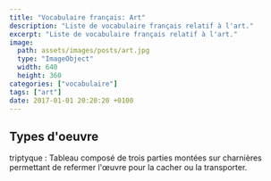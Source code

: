```yaml
---
title: "Vocabulaire français: Art"
description: "Liste de vocabulaire français relatif à l'art."
excerpt: "Liste de vocabulaire français relatif à l'art."
image:
  path: assets/images/posts/art.jpg
  type: "ImageObject"
  width: 640
  height: 360
categories: ["vocabulaire"]
tags: ["art"]
date: 2017-01-01 20:20:20 +0100
---
```


## Types d'oeuvre

triptyque
: Tableau composé de trois parties montées sur charnières permettant de refermer l'œuvre pour la cacher ou la transporter.
